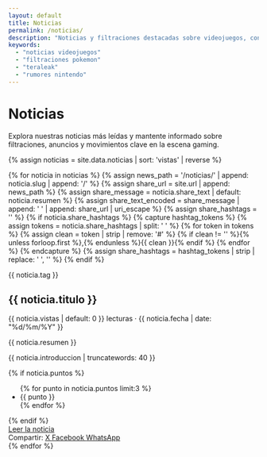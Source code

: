 ```yaml
---
layout: default
title: Noticias
permalink: /noticias/
description: "Noticias y filtraciones destacadas sobre videojuegos, consolas y la comunidad Apollo-es."
keywords:
  - "noticias videojuegos"
  - "filtraciones pokemon"
  - "teraleak"
  - "rumores nintendo"
---
```


<h1>Noticias</h1>
<p>Explora nuestras noticias más leídas y mantente informado sobre filtraciones, anuncios y movimientos clave en la escena gaming.</p>

{% assign noticias = site.data.noticias | sort: 'vistas' | reverse %}
<div class="news-list">
  {% for noticia in noticias %}
  {% assign news_path = '/noticias/' | append: noticia.slug | append: '/' %}
  {% assign share_url = site.url | append: news_path %}
  {% assign share_message = noticia.share_text | default: noticia.resumen %}
  {% assign share_text_encoded = share_message | append: ' ' | append: share_url | uri_escape %}
  {% assign share_hashtags = '' %}
  {% if noticia.share_hashtags %}
    {% capture hashtag_tokens %}
      {% assign tokens = noticia.share_hashtags | split: ' ' %}
      {% for token in tokens %}
        {% assign clean = token | strip | remove: '#' %}
        {% if clean != '' %}{% unless forloop.first %},{% endunless %}{{ clean }}{% endif %}
      {% endfor %}
    {% endcapture %}
    {% assign share_hashtags = hashtag_tokens | strip | replace: ' ', '' %}
  {% endif %}
  <article id="{{ noticia.slug }}" class="news-card news-card-list">
    <div class="news-card-body">
      <p class="news-tag">{{ noticia.tag }}</p>
      <h2>{{ noticia.titulo }}</h2>
      <p class="news-meta">{{ noticia.vistas | default: 0 }} lecturas · {{ noticia.fecha | date: "%d/%m/%Y" }}</p>
      <p>{{ noticia.resumen }}</p>
      <p>{{ noticia.introduccion | truncatewords: 40 }}</p>
      {% if noticia.puntos %}
      <ul class="news-highlights">
        {% for punto in noticia.puntos limit:3 %}
        <li>{{ punto }}</li>
        {% endfor %}
      </ul>
      {% endif %}
      <div class="news-actions">
        <a class="btn primary" href="{{ news_path | relative_url }}"><i class="ti ti-book"></i> Leer la noticia</a>
      </div>
      <div class="news-share" data-share data-share-url="{{ share_url }}" data-share-title="{{ noticia.titulo }}" data-share-text="{{ share_message | append: ' ' | append: share_url }}">
        <span>Compartir:</span>
        <a class="btn share" href="https://twitter.com/intent/tweet?url={{ share_url | uri_escape }}&text={{ share_text_encoded }}{% if share_hashtags != '' %}&hashtags={{ share_hashtags | uri_escape }}{% endif %}" target="_blank" rel="noopener" data-platform="x">
          <i class="ti ti-brand-twitter"></i> X
        </a>
        <a class="btn share" href="https://www.facebook.com/sharer/sharer.php?u={{ share_url | uri_escape }}&quote={{ share_text_encoded }}" target="_blank" rel="noopener" data-platform="facebook">
          <i class="ti ti-brand-facebook"></i> Facebook
        </a>
        <a class="btn share" href="https://wa.me/?text={{ share_text_encoded }}" target="_blank" rel="noopener" data-platform="whatsapp">
          <i class="ti ti-brand-whatsapp"></i> WhatsApp
        </a>
      </div>
    </div>
  </article>
  {% endfor %}
</div>
